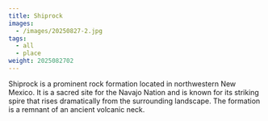 ```yaml
---
title: Shiprock
images:
  - /images/20250827-2.jpg
tags:
  - all
  - place
weight: 2025082702
---
```


Shiprock is a prominent rock formation located in northwestern New Mexico. It is a sacred site for the Navajo Nation and is known for its striking spire that rises dramatically from the surrounding landscape. The formation is a remnant of an ancient volcanic neck.
